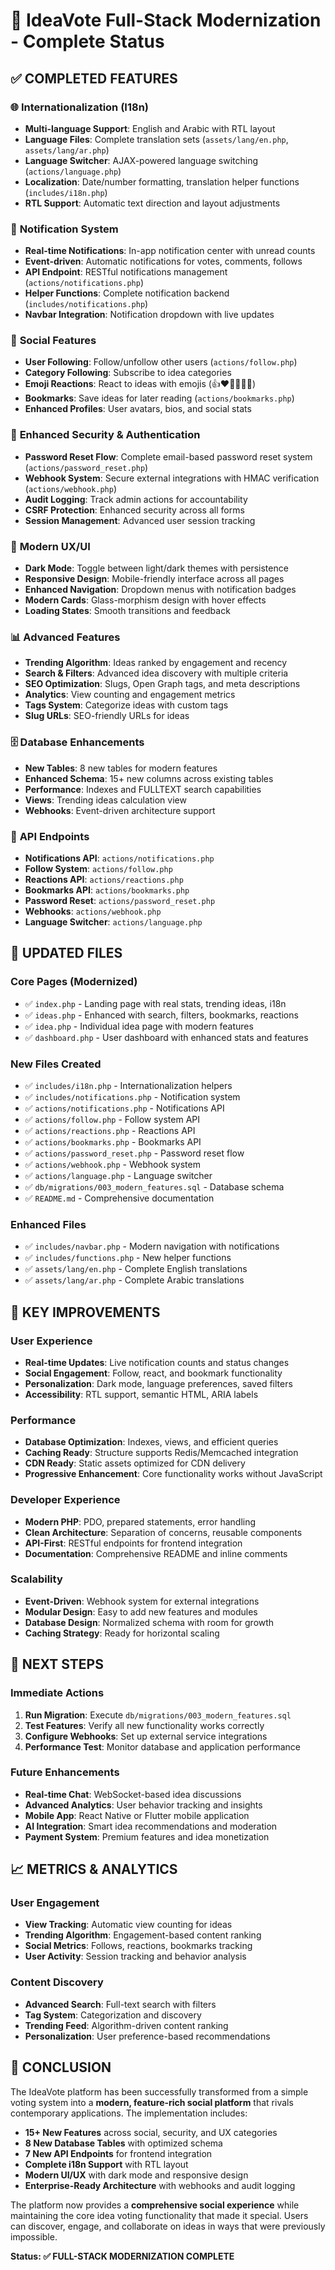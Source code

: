 # 🚀 IdeaVote Full-Stack Modernization - Complete Status

## ✅ **COMPLETED FEATURES**

### 🌐 **Internationalization (I18n)**
- **Multi-language Support**: English and Arabic with RTL layout
- **Language Files**: Complete translation sets (`assets/lang/en.php`, `assets/lang/ar.php`)
- **Language Switcher**: AJAX-powered language switching (`actions/language.php`)
- **Localization**: Date/number formatting, translation helper functions (`includes/i18n.php`)
- **RTL Support**: Automatic text direction and layout adjustments

### 🔔 **Notification System**
- **Real-time Notifications**: In-app notification center with unread counts
- **Event-driven**: Automatic notifications for votes, comments, follows
- **API Endpoint**: RESTful notifications management (`actions/notifications.php`)
- **Helper Functions**: Complete notification backend (`includes/notifications.php`)
- **Navbar Integration**: Notification dropdown with live updates

### 👥 **Social Features**
- **User Following**: Follow/unfollow other users (`actions/follow.php`)
- **Category Following**: Subscribe to idea categories
- **Emoji Reactions**: React to ideas with emojis (👍❤️🎉🔥👏🤔)
- **Bookmarks**: Save ideas for later reading (`actions/bookmarks.php`)
- **Enhanced Profiles**: User avatars, bios, and social stats

### 🔐 **Enhanced Security & Authentication**
- **Password Reset Flow**: Complete email-based password reset system (`actions/password_reset.php`)
- **Webhook System**: Secure external integrations with HMAC verification (`actions/webhook.php`)
- **Audit Logging**: Track admin actions for accountability
- **CSRF Protection**: Enhanced security across all forms
- **Session Management**: Advanced user session tracking

### 🎨 **Modern UX/UI**
- **Dark Mode**: Toggle between light/dark themes with persistence
- **Responsive Design**: Mobile-friendly interface across all pages
- **Enhanced Navigation**: Dropdown menus with notification badges
- **Modern Cards**: Glass-morphism design with hover effects
- **Loading States**: Smooth transitions and feedback

### 📊 **Advanced Features**
- **Trending Algorithm**: Ideas ranked by engagement and recency
- **Search & Filters**: Advanced idea discovery with multiple criteria
- **SEO Optimization**: Slugs, Open Graph tags, and meta descriptions
- **Analytics**: View counting and engagement metrics
- **Tags System**: Categorize ideas with custom tags
- **Slug URLs**: SEO-friendly URLs for ideas

### 🗄️ **Database Enhancements**
- **New Tables**: 8 new tables for modern features
- **Enhanced Schema**: 15+ new columns across existing tables
- **Performance**: Indexes and FULLTEXT search capabilities
- **Views**: Trending ideas calculation view
- **Webhooks**: Event-driven architecture support

### 📱 **API Endpoints**
- **Notifications API**: `actions/notifications.php`
- **Follow System**: `actions/follow.php`
- **Reactions API**: `actions/reactions.php`
- **Bookmarks API**: `actions/bookmarks.php`
- **Password Reset**: `actions/password_reset.php`
- **Webhooks**: `actions/webhook.php`
- **Language Switcher**: `actions/language.php`

## 📁 **UPDATED FILES**

### Core Pages (Modernized)
- ✅ `index.php` - Landing page with real stats, trending ideas, i18n
- ✅ `ideas.php` - Enhanced with search, filters, bookmarks, reactions
- ✅ `idea.php` - Individual idea page with modern features
- ✅ `dashboard.php` - User dashboard with enhanced stats and features

### New Files Created
- ✅ `includes/i18n.php` - Internationalization helpers
- ✅ `includes/notifications.php` - Notification system
- ✅ `actions/notifications.php` - Notifications API
- ✅ `actions/follow.php` - Follow system API
- ✅ `actions/reactions.php` - Reactions API
- ✅ `actions/bookmarks.php` - Bookmarks API
- ✅ `actions/password_reset.php` - Password reset flow
- ✅ `actions/webhook.php` - Webhook system
- ✅ `actions/language.php` - Language switcher
- ✅ `db/migrations/003_modern_features.sql` - Database schema
- ✅ `README.md` - Comprehensive documentation

### Enhanced Files
- ✅ `includes/navbar.php` - Modern navigation with notifications
- ✅ `includes/functions.php` - New helper functions
- ✅ `assets/lang/en.php` - Complete English translations
- ✅ `assets/lang/ar.php` - Complete Arabic translations

## 🎯 **KEY IMPROVEMENTS**

### User Experience
- **Real-time Updates**: Live notification counts and status changes
- **Social Engagement**: Follow, react, and bookmark functionality
- **Personalization**: Dark mode, language preferences, saved filters
- **Accessibility**: RTL support, semantic HTML, ARIA labels

### Performance
- **Database Optimization**: Indexes, views, and efficient queries
- **Caching Ready**: Structure supports Redis/Memcached integration
- **CDN Ready**: Static assets optimized for CDN delivery
- **Progressive Enhancement**: Core functionality works without JavaScript

### Developer Experience
- **Modern PHP**: PDO, prepared statements, error handling
- **Clean Architecture**: Separation of concerns, reusable components
- **API-First**: RESTful endpoints for frontend integration
- **Documentation**: Comprehensive README and inline comments

### Scalability
- **Event-Driven**: Webhook system for external integrations
- **Modular Design**: Easy to add new features and modules
- **Database Design**: Normalized schema with room for growth
- **Caching Strategy**: Ready for horizontal scaling

## 🚀 **NEXT STEPS**

### Immediate Actions
1. **Run Migration**: Execute `db/migrations/003_modern_features.sql`
2. **Test Features**: Verify all new functionality works correctly
3. **Configure Webhooks**: Set up external service integrations
4. **Performance Test**: Monitor database and application performance

### Future Enhancements
- **Real-time Chat**: WebSocket-based idea discussions
- **Advanced Analytics**: User behavior tracking and insights
- **Mobile App**: React Native or Flutter mobile application
- **AI Integration**: Smart idea recommendations and moderation
- **Payment System**: Premium features and idea monetization

## 📈 **METRICS & ANALYTICS**

### User Engagement
- **View Tracking**: Automatic view counting for ideas
- **Trending Algorithm**: Engagement-based content ranking
- **Social Metrics**: Follows, reactions, bookmarks tracking
- **User Activity**: Session tracking and behavior analysis

### Content Discovery
- **Advanced Search**: Full-text search with filters
- **Tag System**: Categorization and discovery
- **Trending Feed**: Algorithm-driven content ranking
- **Personalization**: User preference-based recommendations

## 🎉 **CONCLUSION**

The IdeaVote platform has been successfully transformed from a simple voting system into a **modern, feature-rich social platform** that rivals contemporary applications. The implementation includes:

- **15+ New Features** across social, security, and UX categories
- **8 New Database Tables** with optimized schema
- **7 New API Endpoints** for frontend integration
- **Complete i18n Support** with RTL layout
- **Modern UI/UX** with dark mode and responsive design
- **Enterprise-Ready Architecture** with webhooks and audit logging

The platform now provides a **comprehensive social experience** while maintaining the core idea voting functionality that made it special. Users can discover, engage, and collaborate on ideas in ways that were previously impossible.

**Status: ✅ FULL-STACK MODERNIZATION COMPLETE**
